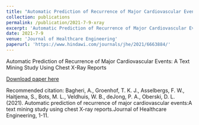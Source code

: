 ```yaml
---
title: "Automatic Prediction of Recurrence of Major Cardiovascular Events: A Text Mining Study Using Chest X-Ray Reports"
collection: publications
permalink: /publication/2021-7-9-xray
excerpt: 'Automatic Prediction of Recurrence of Major Cardiovascular Events: A Text Mining Study Using Chest X-Ray Reports'
date: 2021-7-9
venue: 'Journal of Healthcare Engineering'
paperurl: 'https://www.hindawi.com/journals/jhe/2021/6663884/'
---
```

Automatic Prediction of Recurrence of Major Cardiovascular Events: A Text Mining Study Using Chest X-Ray Reports

[Download paper here](https://www.hindawi.com/journals/jhe/2021/6663884/)

Recommended citation: Bagheri, A., Groenhof, T. K. J., Asselbergs, F. W., Haitjema, S., Bots, M. L., Veldhuis, W. B., deJong, P. A., Oberski, D. L. (2021). Automatic prediction of recurrence of major cardiovascular events:A text mining study using chest X-ray reports.Journal of Healthcare Engineering, 1-11.